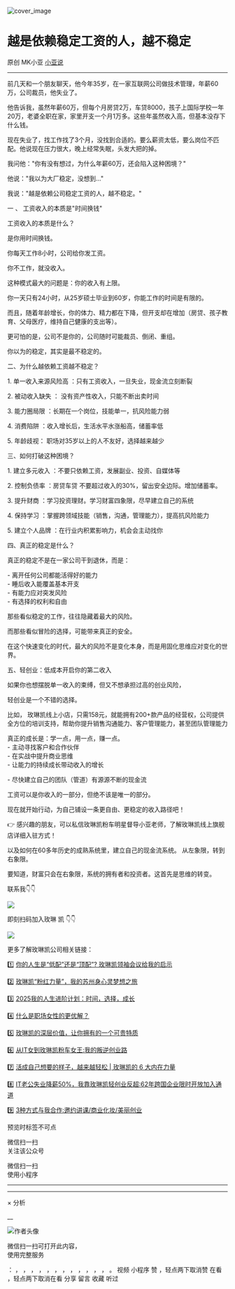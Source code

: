 ![cover_image](https://mmbiz.qpic.cn/mmbiz_jpg/A8SKDch4cJHSXksmVicaf6opicKVtWfLLGxCJYl5Yt52qZMZiaVjv9ibkjy2biaeMOaF94vonOibMgDInvrmzibMzeX4A/0?wx_fmt=jpeg)

#  越是依赖稳定工资的人，越不稳定

原创  MK小亚  [ 小亚说 ](javascript:void\(0\);)

__ _ _ _ _

  
前几天和一个朋友聊天，他今年35岁，在一家互联网公司做技术管理，年薪60万，公司裁员，他失业了。  
  
他告诉我，虽然年薪60万，但每个月房贷2万，车贷8000，孩子上国际学校一年20万，老婆全职在家，家里开支一个月1万多。这些年虽然收入高，但基本没存下什么钱。  
  
现在失业了，找工作找了3个月，没找到合适的。要么薪资太低，要么岗位不匹配。他说现在压力很大，晚上经常失眠，头发大把的掉。  
  
我问他："你有没有想过，为什么年薪60万，还会陷入这种困境？"  
  
他说："我以为大厂稳定，没想到..."  
  
我说："越是依赖公司稳定工资的人，越不稳定。"  
  
一  、  工资收入的本质是"时间换钱"  
  
工资收入的本质是什么？

是你用时间换钱。

你每天工作8小时，公司给你发工资。

你不工作，就没收入。  
  
  
这种模式最大的问题是：你的收入有上限。

你一天只有24小时，从25岁硕士毕业到60岁，你能工作的时间是有限的。

  

而且，随着年龄增长，你的体力、精力都在下降，但开支却在增加（房贷、孩子教育、父母医疗，维持自己健康的支出等）。  
  
更可怕的是，公司不是你的，公司随时可能裁员、倒闭、重组。

  

你以为的稳定，其实是最不稳定的。  
  
  
二、为什么越依赖工资越不稳定？  
  
1\. 单一收入来源风险高  ：只有工资收入，一旦失业，现金流立刻断裂

  
2\. 被动收入缺失  ：  没有资产性收入，只能不断出卖时间

  

3\. 能力圈局限  ：长期在一个岗位，技能单一，抗风险能力弱

  
4\. 消费陷阱  ：收入增长后，生活水平水涨船高，储蓄率低

  

5\. 年龄歧视：  职场对35岁以上的人不友好，选择越来越少

  
  
三、如何打破这种困境？  
  
1\. 建立多元收入  ：不要只依赖工资，发展副业、投资、自媒体等

  
2\. 控制负债率  ：房贷车贷  不要超过收入的30%，留出安全边际。增加储蓄率。

  

3\. 提升财商  ：学习投资理财。学习财富四象限，尽早建立自己的系统

  
4\. 保持学习  ：掌握跨领域技能（销售，沟通，管理能力），提高抗风险能力

  
5\. 建立个人品牌  ：在行业内积累影响力，机会会主动找你  
  
  
四、真正的稳定是什么？  
  
真正的稳定不是在一家公司干到退休，而是：

  
\- 离开任何公司都能活得好的能力  
\- 睡后收入能覆盖基本开支  
\- 有能力应对突发风险  
\- 有选择的权利和自由  
  
  
那些看似稳定的工作，往往隐藏着最大的风险。

而那些看似冒险的选择，可能带来真正的安全。  
  
在这个快速变化的时代，最大的风险不是变化本身，而是用固化思维应对变化的世界。  
  
  
五、轻创业：低成本开启你的第二收入  
  
如果你也想摆脱单一收入的束缚，但又不想承担过高的创业风险，

轻创业是一个不错的选择。  
  
比如，  玫琳凯线上小店，只需158元，就能拥有200+款产品的经营权，公司提供全方位的培训支持，帮助你提升销售沟通能力、客户管理能力，甚至团队管理能力

  

  

真正的成长是：学一点，用一点，赚一点。  
\- 主动寻找客户和合作伙伴  
\- 在实战中提升商业思维  
\- 让能力的持续成长带动收入的增长

\- 尽快建立自己的团队（管道）有源源不断的现金流  
  
工资可以是你收入的一部分，但绝不该是唯一的部分。

  

现在就开始行动，为自己铺设一条更自由、更稳定的收入路径吧！  
  
👉 感兴趣的朋友，可以私信玫琳凯粉车明星督导小亚老师，了解玫琳凯线上旗舰店详细入驻方式！

  

以及如何在60多年历史的成熟系统里，建立自己的现金流系统。  从左象限，转到右象限。

要知道，财富只会在右象限，系统的拥有者和投资者。这首先是思维的转变。

  

  

联系我👇👇

![](https://mmbiz.qpic.cn/mmbiz_jpg/A8SKDch4cJHSXksmVicaf6opicKVtWfLLGh29KPudTMO7ibyTx0iaGE3AhJeoHeyMBAicJljVcGqZpa6vANBianb0LeQ/640?wx_fmt=jpeg)  

  

即刻扫码加入玫琳  凯  👇👇

![](https://mmbiz.qpic.cn/mmbiz_jpg/A8SKDch4cJHSXksmVicaf6opicKVtWfLLGGF4JWw2ZLWEU7ibecKZkRnDia64E2uhWEhP8XmMAw6EEG7IpEmPpPxXg/640?wx_fmt=jpeg)  
  

更多了解玫琳凯公司相关链接：

1️⃣ [ 你的人生是“低配”还是“顶配”? 玫琳凯领袖会议给我的启示
](https://mp.weixin.qq.com/s?__biz=MzUxNDAwNTk0MQ==&mid=2247486034&idx=1&sn=d5a81ffc2a31a4990405c30a6e6ae8d4&scene=21#wechat_redirect)

2️⃣ [ 玫琳凯“粉红力量”，我的苏州身心灵梦想之旅
](https://mp.weixin.qq.com/s?__biz=MzUxNDAwNTk0MQ==&mid=2247486038&idx=1&sn=e889df9ee17797cab5654240863d07d1&scene=21#wechat_redirect)

3️⃣ [ 2025我的人生进阶计划：时间，选择，成长
](https://mp.weixin.qq.com/s?__biz=MzUxNDAwNTk0MQ==&mid=2247486008&idx=1&sn=6f81f66db66f83ecf778f68859047633&scene=21#wechat_redirect)

4️⃣ [ 什么是职场女性的更优解？
](https://mp.weixin.qq.com/s?__biz=MzUxNDAwNTk0MQ==&mid=2247485001&idx=1&sn=ad39ae16de03c0854ba8e545d0bd719b&scene=21#wechat_redirect)  

5️⃣ [ 玫琳凯的深层价值，让你拥有的一个可贵特质
](https://mp.weixin.qq.com/s?__biz=MzUxNDAwNTk0MQ==&mid=2247484802&idx=1&sn=2bfaab8bc168459c8e7b7e09ae6fcc3c&scene=21#wechat_redirect)

6️⃣ [ 从IT女到玫琳凯粉车女王:我的叛逆创业路
](https://mp.weixin.qq.com/s?__biz=MzUxNDAwNTk0MQ==&mid=2247486054&idx=1&sn=458e8e2834d51a5a61e77cf9f659c912&scene=21#wechat_redirect)

7️⃣  [ 活成自己想要的样子，越来越轻松 | 玫琳凯的 6 大内在力量
](https://mp.weixin.qq.com/s?__biz=MzUxNDAwNTk0MQ==&mid=2247485648&idx=3&sn=c8be74eced4e9199031d0a97dd9bee79&scene=21#wechat_redirect)

8️⃣ [ IT老公失业降薪50%，我靠玫琳凯轻创业反超:62年跨国企业限时开放加入通道
](https://mp.weixin.qq.com/s?__biz=MzUxNDAwNTk0MQ==&mid=2247486081&idx=1&sn=b5737d40fa919d55bbeaa1fd94f17066&scene=21#wechat_redirect)

9️⃣ [ 3种方式与我合作:邀约讲课/商业化妆/美丽创业
](https://mp.weixin.qq.com/s?__biz=MzUxNDAwNTk0MQ==&mid=2247486101&idx=1&sn=9d5c1c10f5390d410e590424c2ac791a&scene=21#wechat_redirect)

预览时标签不可点

微信扫一扫  
关注该公众号



微信扫一扫  
使用小程序

****



****



×  分析

__

![作者头像](http://mmbiz.qpic.cn/mmbiz_png/A8SKDch4cJE0KicTMyrVCx3VLqEgic5sJ1V5QeGZTibG9GLZlSCXSj5ByXNkib5PBrZVMkI41KKxgwE1K9gfypUeRg/0?wx_fmt=png)

微信扫一扫可打开此内容，  
使用完整服务

：  ，  ，  ，  ，  ，  ，  ，  ，  ，  ，  ，  ，  。  视频  小程序  赞  ，轻点两下取消赞  在看  ，轻点两下取消在看
分享  留言  收藏  听过

